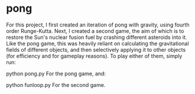 # pong
For this project, I first created an iteration of pong with gravity, using fourth order Runge-Kutta. 
Next, I created a second game, the aim of which is to restore the Sun's nuclear fusion fuel by crashing different asteroids into it. Like the pong game, this was heavily reliant on calculating the gravitational fields of different objects, and then selectively applying it to other objects (for efficiency and for gameplay reasons). To play either of them, simply run:

python pong.py
For the pong game, and:

python funloop.py
For the second game.
